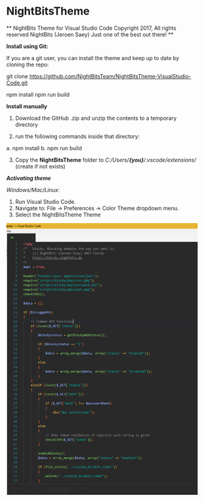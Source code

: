 # NightBitsTheme
**
NightBits Theme for Visual Studio Code
Copyright 2017, All rights reserved
NightBits (Jeroen Saey)
Just one of the best out there!
**

**Install using Git:**

If you are a git user, you can install the theme and keep up to date by cloning the repo:

git clone https://github.com/NightBitsTeam/NightBitsTheme-VisualStudio-Code.git

npm install
npm run build

**Install manually**

1. Download the GitHub .zip and unzip the contents to a temporary directory

2. run the following commands inside that directory:

a. npm install
b. npm run build

3. Copy the <b>NightBitsTheme</b> folder to <i>C:/Users/<b>{you}</b>/.vscode/extensions/</i> (create if not exists)

<b><em>Activating theme</em></b>

<em>Windows/Mac/Linux:</em>

1. Run Visual Studio Code. 
2. Navigate to: File -> Preferences -> Color Theme dropdown menu.
3. Select the NightBitsTheme Theme

![preview](/visualstudio_code.png)